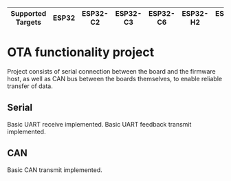 | Supported Targets | ESP32 | ESP32-C2 | ESP32-C3 | ESP32-C6 | ESP32-H2 | ESP32-P4 | ESP32-S2 | ESP32-S3 |
| ----------------- | ----- | -------- | -------- | -------- | -------- | -------- | -------- | -------- |

# OTA functionality project

Project consists of serial connection between the board and the firmware host, as well as CAN bus between the boards themselves, to enable reliable transfer of data.

## Serial

Basic UART receive implemented.
Basic UART feedback transmit implemented.


## CAN

Basic CAN transmit implemented.

